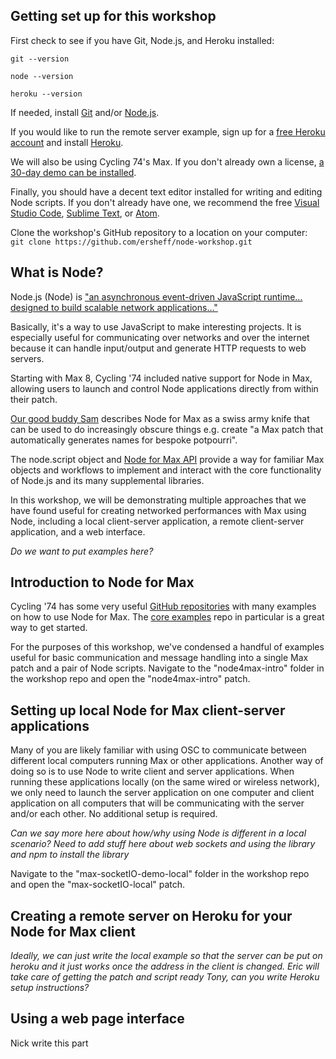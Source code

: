 
## Getting set up for this workshop

First check to see if you have Git, Node.js, and Heroku installed:

`git --version`

`node --version`

`heroku --version`  

If needed, install [Git](https://git-scm.com/book/en/v2/Getting-Started-Installing-Git) and/or [Node.js](https://nodejs.org/en/download/).

If you would like to run the remote server example, sign up for a [free Heroku account](https://signup.heroku.com/dc) and install [Heroku](https://devcenter.heroku.com/articles/heroku-cli#download-and-install).

We will also be using Cycling 74's Max. If you don't already own a license, [a 30-day demo can be installed](https://cycling74.com/downloads).

Finally, you should have a decent text editor installed for writing and editing Node scripts. If you don't already have one, we recommend the free [Visual Studio Code](https://code.visualstudio.com), [Sublime Text](https://www.sublimetext.com), or [Atom](https://atom.io).

Clone the workshop's GitHub repository to a location on your computer:  
`git clone https://github.com/ersheff/node-workshop.git`


## What is Node?

Node.js (Node) is ["an asynchronous event-driven JavaScript runtime... designed to build scalable network applications..."](https://nodejs.org/en/about/)

Basically, it's a way to use JavaScript to make interesting projects. It is especially useful for communicating over networks and over the internet because it can handle input/output and generate HTTP requests to web servers.

Starting with Max 8, Cycling '74 included native support for Node in Max, allowing users to launch and control Node applications directly from within their patch.

[Our good buddy Sam](https://youtu.be/RR5AlDgYI2s) describes Node for Max as a swiss army knife that can be used to do increasingly obscure things e.g. create "a Max patch that automatically generates names for bespoke potpourri".

The node.script object and [Node for Max API](https://docs.cycling74.com/nodeformax/api/) provide a way for familiar Max objects and workflows to implement and interact with the core functionality of Node.js and its many supplemental libraries.

In this workshop, we will be demonstrating multiple approaches that we have found useful for creating networked performances with Max using Node, including a local client-server application, a remote client-server application, and a web interface.

*Do we want to put examples here?*



## Introduction to Node for Max

Cycling '74 has some very useful [GitHub repositories](https://github.com/Cycling74) with many examples on how to use Node for Max. The [core examples](https://github.com/Cycling74/n4m-core-examples) repo in particular is a great way to get started.

For the purposes of this workshop, we've condensed a handful of examples useful for basic communication and message handling into a single Max patch and a pair of Node scripts. Navigate to the "node4max-intro" folder in the workshop repo and open the "node4max-intro" patch.



## Setting up local Node for Max client-server applications

Many of you are likely familiar with using OSC to communicate between different local computers running Max or other applications. Another way of doing so is to use Node to write client and server applications. When running these applications locally (on the same wired or wireless network), we only need to launch the server application on one computer and client application on all computers that will be communicating with the server and/or each other. No additional setup is required.

*Can we say more here about how/why using Node is different in a local scenario?*
*Need to add stuff here about web sockets and using the library and npm to install the library*

Navigate to the "max-socketIO-demo-local" folder in the workshop repo and open the "max-socketIO-local" patch.




## Creating a remote server on Heroku for your Node for Max client

*Ideally, we can just write the local example so that the server can be put on heroku and it just works once the address in the client is changed.*
*Eric will take care of getting the patch and script ready*
*Tony, can you write Heroku setup instructions?*

## Using a web page interface

Nick write this part